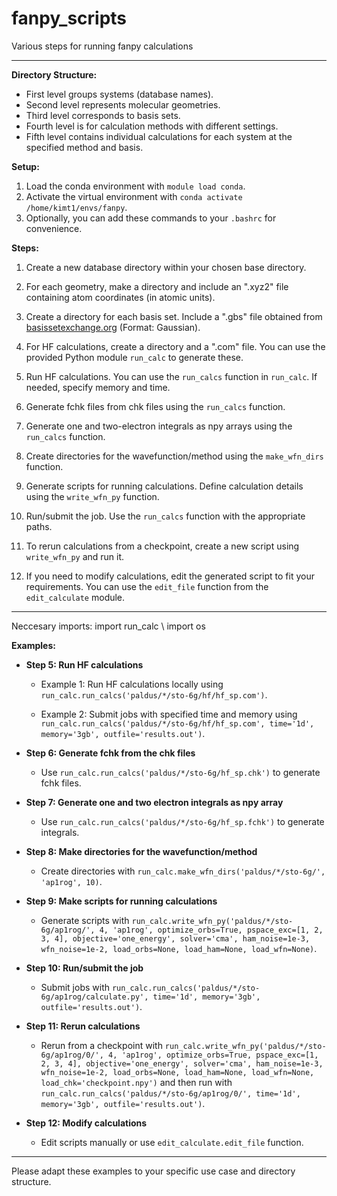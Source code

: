 # fanpy_scripts
Various steps for running fanpy calculations


---

**Directory Structure:**

- First level groups systems (database names).
- Second level represents molecular geometries.
- Third level corresponds to basis sets.
- Fourth level is for calculation methods with different settings.
- Fifth level contains individual calculations for each system at the specified method and basis.

**Setup:**

1. Load the conda environment with `module load conda`.
2. Activate the virtual environment with `conda activate /home/kimt1/envs/fanpy`.
3. Optionally, you can add these commands to your `.bashrc` for convenience.

**Steps:**

1. Create a new database directory within your chosen base directory.

2. For each geometry, make a directory and include an ".xyz2" file containing atom coordinates (in atomic units).

3. Create a directory for each basis set. Include a ".gbs" file obtained from [basissetexchange.org](https://www.basissetexchange.org/) (Format: Gaussian).

4. For HF calculations, create a directory and a ".com" file. You can use the provided Python module `run_calc` to generate these.

5. Run HF calculations. You can use the `run_calcs` function in `run_calc`. If needed, specify memory and time.

6. Generate fchk files from chk files using the `run_calcs` function.

7. Generate one and two-electron integrals as npy arrays using the `run_calcs` function.

8. Create directories for the wavefunction/method using the `make_wfn_dirs` function.

9. Generate scripts for running calculations. Define calculation details using the `write_wfn_py` function.

10. Run/submit the job. Use the `run_calcs` function with the appropriate paths.

11. To rerun calculations from a checkpoint, create a new script using `write_wfn_py` and run it.

12. If you need to modify calculations, edit the generated script to fit your requirements. You can use the `edit_file` function from the `edit_calculate` module.

---

Neccesary imports: 
import run_calc \\
import os


**Examples:**

- **Step 5: Run HF calculations**

   - Example 1: Run HF calculations locally using `run_calc.run_calcs('paldus/*/sto-6g/hf/hf_sp.com')`.

   - Example 2: Submit jobs with specified time and memory using `run_calc.run_calcs('paldus/*/sto-6g/hf/hf_sp.com', time='1d', memory='3gb', outfile='results.out')`.

- **Step 6: Generate fchk from the chk files**

   - Use `run_calc.run_calcs('paldus/*/sto-6g/hf_sp.chk')` to generate fchk files.

- **Step 7: Generate one and two electron integrals as npy array**

   - Use `run_calc.run_calcs('paldus/*/sto-6g/hf_sp.fchk')` to generate integrals.

- **Step 8: Make directories for the wavefunction/method**

   - Create directories with `run_calc.make_wfn_dirs('paldus/*/sto-6g/', 'ap1rog', 10)`.

- **Step 9: Make scripts for running calculations**

   - Generate scripts with `run_calc.write_wfn_py('paldus/*/sto-6g/ap1rog/', 4, 'ap1rog', optimize_orbs=True, pspace_exc=[1, 2, 3, 4], objective='one_energy', solver='cma', ham_noise=1e-3, wfn_noise=1e-2, load_orbs=None, load_ham=None, load_wfn=None)`.

- **Step 10: Run/submit the job**

   - Submit jobs with `run_calc.run_calcs('paldus/*/sto-6g/ap1rog/calculate.py', time='1d', memory='3gb', outfile='results.out')`.

- **Step 11: Rerun calculations**

   - Rerun from a checkpoint with `run_calc.write_wfn_py('paldus/*/sto-6g/ap1rog/0/', 4, 'ap1rog', optimize_orbs=True, pspace_exc=[1, 2, 3, 4], objective='one_energy', solver='cma', ham_noise=1e-3, wfn_noise=1e-2, load_orbs=None, load_ham=None, load_wfn=None, load_chk='checkpoint.npy')` and then run with `run_calc.run_calcs('paldus/*/sto-6g/ap1rog/0/', time='1d', memory='3gb', outfile='results.out')`.

- **Step 12: Modify calculations**

   - Edit scripts manually or use `edit_calculate.edit_file` function.

---

Please adapt these examples to your specific use case and directory structure.

